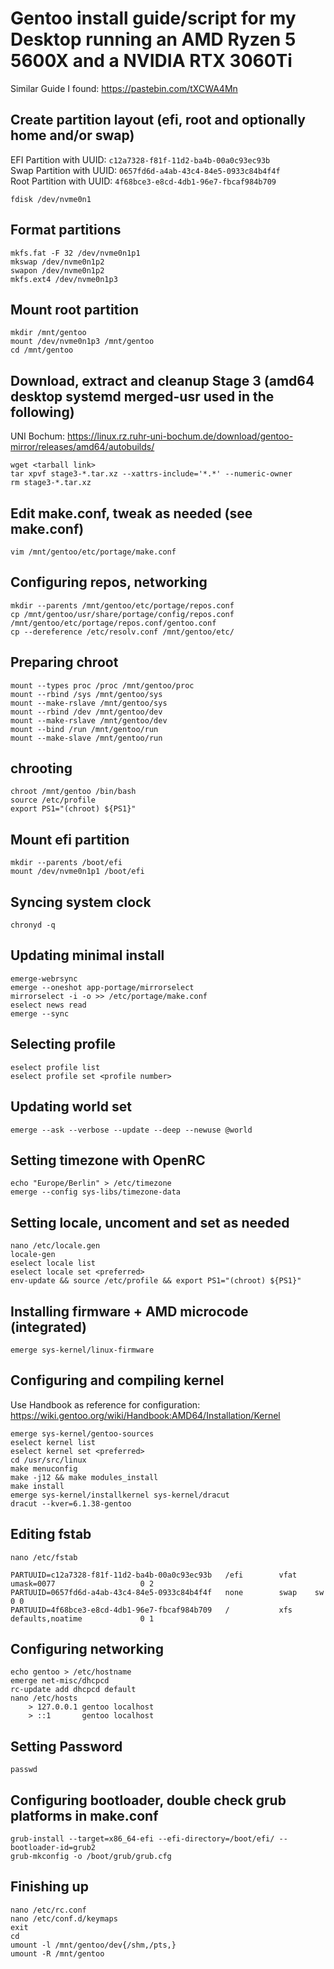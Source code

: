 # Gentoo install guide/script for my Desktop running an AMD Ryzen 5 5600X and a NVIDIA RTX 3060Ti
Similar Guide I found: https://pastebin.com/tXCWA4Mn 

## Create partition layout (efi, root and optionally home and/or swap)
EFI Partition with UUID: `c12a7328-f81f-11d2-ba4b-00a0c93ec93b` <br>
Swap Partition with UUID: `0657fd6d-a4ab-43c4-84e5-0933c84b4f4f` <br>
Root Partition with UUID: `4f68bce3-e8cd-4db1-96e7-fbcaf984b709` 

```
fdisk /dev/nvme0n1
```

## Format partitions
```
mkfs.fat -F 32 /dev/nvme0n1p1
mkswap /dev/nvme0n1p2
swapon /dev/nvme0n1p2
mkfs.ext4 /dev/nvme0n1p3
```

## Mount root partition
```
mkdir /mnt/gentoo
mount /dev/nvme0n1p3 /mnt/gentoo
cd /mnt/gentoo
```

## Download, extract and cleanup Stage 3 (amd64 desktop systemd merged-usr used in the following)
UNI Bochum: https://linux.rz.ruhr-uni-bochum.de/download/gentoo-mirror/releases/amd64/autobuilds/
```
wget <tarball link>
tar xpvf stage3-*.tar.xz --xattrs-include='*.*' --numeric-owner
rm stage3-*.tar.xz
```

## Edit make.conf, tweak as needed (see make.conf)
```
vim /mnt/gentoo/etc/portage/make.conf
```

## Configuring repos, networking
```
mkdir --parents /mnt/gentoo/etc/portage/repos.conf
cp /mnt/gentoo/usr/share/portage/config/repos.conf /mnt/gentoo/etc/portage/repos.conf/gentoo.conf
cp --dereference /etc/resolv.conf /mnt/gentoo/etc/
```

## Preparing chroot
```
mount --types proc /proc /mnt/gentoo/proc
mount --rbind /sys /mnt/gentoo/sys
mount --make-rslave /mnt/gentoo/sys
mount --rbind /dev /mnt/gentoo/dev
mount --make-rslave /mnt/gentoo/dev
mount --bind /run /mnt/gentoo/run
mount --make-slave /mnt/gentoo/run
```

## chrooting
```
chroot /mnt/gentoo /bin/bash
source /etc/profile
export PS1="(chroot) ${PS1}"
```

## Mount efi partition
```
mkdir --parents /boot/efi
mount /dev/nvme0n1p1 /boot/efi
```

## Syncing system clock
```
chronyd -q
```

## Updating minimal install
```
emerge-webrsync
emerge --oneshot app-portage/mirrorselect
mirrorselect -i -o >> /etc/portage/make.conf
eselect news read
emerge --sync
```

## Selecting profile
```
eselect profile list
eselect profile set <profile number>
```

## Updating world set
```
emerge --ask --verbose --update --deep --newuse @world
```

## Setting timezone with OpenRC
```
echo "Europe/Berlin" > /etc/timezone
emerge --config sys-libs/timezone-data
```

## Setting locale, uncoment and set as needed
```
nano /etc/locale.gen
locale-gen
eselect locale list
eselect locale set <preferred>
env-update && source /etc/profile && export PS1="(chroot) ${PS1}"
```

## Installing firmware + AMD microcode (integrated)
```
emerge sys-kernel/linux-firmware
```

## Configuring and compiling kernel
Use Handbook as reference for configuration: https://wiki.gentoo.org/wiki/Handbook:AMD64/Installation/Kernel
```
emerge sys-kernel/gentoo-sources
eselect kernel list
eselect kernel set <preferred>
cd /usr/src/linux
make menuconfig
make -j12 && make modules_install
make install
emerge sys-kernel/installkernel sys-kernel/dracut
dracut --kver=6.1.38-gentoo
```

## Editing fstab
```
nano /etc/fstab
```
```
PARTUUID=c12a7328-f81f-11d2-ba4b-00a0c93ec93b   /efi        vfat    umask=0077                   0 2
PARTUUID=0657fd6d-a4ab-43c4-84e5-0933c84b4f4f   none        swap    sw                           0 0
PARTUUID=4f68bce3-e8cd-4db1-96e7-fbcaf984b709   /           xfs     defaults,noatime             0 1
```

## Configuring networking
```
echo gentoo > /etc/hostname
emerge net-misc/dhcpcd
rc-update add dhcpcd default
nano /etc/hosts
    > 127.0.0.1 gentoo localhost
    > ::1       gentoo localhost
```

## Setting Password
```
passwd
```

## Configuring bootloader, double check grub platforms in make.conf
```
grub-install --target=x86_64-efi --efi-directory=/boot/efi/ --bootloader-id=grub2
grub-mkconfig -o /boot/grub/grub.cfg
```

## Finishing up
```
nano /etc/rc.conf
nano /etc/conf.d/keymaps
exit
cd
umount -l /mnt/gentoo/dev{/shm,/pts,}
umount -R /mnt/gentoo
```

